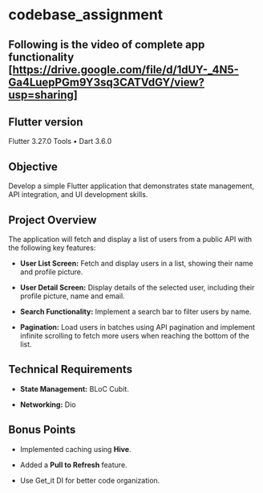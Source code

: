# codebase_assignment

## Following is the video of complete app functionality [https://drive.google.com/file/d/1dUY-_4N5-Ga4LuepPGm9Y3sq3CATVdGY/view?usp=sharing]

## Flutter version

Flutter 3.27.0
Tools • Dart 3.6.0

## Objective

Develop a simple Flutter application that demonstrates state management, API integration, and UI development skills.

## Project Overview

The application will fetch and display a list of users from a public API with the following key features:

-   **User List Screen:** Fetch and display users in a list, showing their name and profile picture.

-   **User Detail Screen:** Display details of the selected user, including their profile picture, name and email.

-   **Search Functionality:** Implement a search bar to filter users by name.

-   **Pagination:** Load users in batches using API pagination and implement infinite scrolling to fetch more users when reaching the bottom of the list.

## Technical Requirements

-   **State Management:** BLoC Cubit.

-   **Networking:** Dio

## Bonus Points

-   Implemented caching using **Hive**.

-   Added a **Pull to Refresh** feature.

-   Use Get_it DI for better code organization.